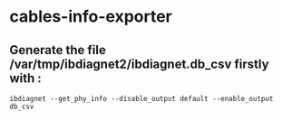 # cables-info-exporter

## Generate the file /var/tmp/ibdiagnet2/ibdiagnet.db_csv firstly with :
```ibdiagnet --get_phy_info --disable_output default --enable_output db_csv```
